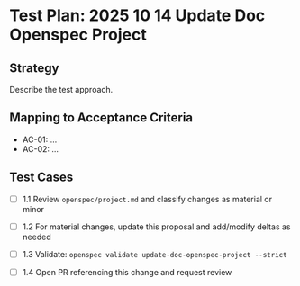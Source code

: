 # Test Plan: 2025 10 14 Update Doc Openspec Project

## Strategy

Describe the test approach.

## Mapping to Acceptance Criteria

- AC-01: ...
- AC-02: ...

## Test Cases

- [ ] 1.1 Review `openspec/project.md` and classify changes as material or minor
- [ ] 1.2 For material changes, update this proposal and add/modify deltas as needed
- [ ] 1.3 Validate: `openspec validate update-doc-openspec-project --strict`
- [ ] 1.4 Open PR referencing this change and request review

